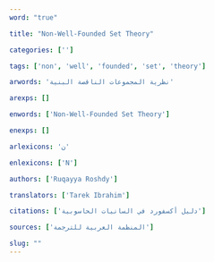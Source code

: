 ```yaml
---
word: "true"

title: "Non-Well-Founded Set Theory"

categories: ['']

tags: ['non', 'well', 'founded', 'set', 'theory']

arwords: 'نظرية المجموعات الناقصة البنية'

arexps: []

enwords: ['Non-Well-Founded Set Theory']

enexps: []

arlexicons: 'ن'

enlexicons: ['N']

authors: ['Ruqayya Roshdy']

translators: ['Tarek Ibrahim']

citations: ['دليل أكسفورد في السانيات الحاسوبية']

sources: ['المنظمة العربية للترجمة']

slug: ""
---
```

